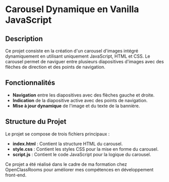# Carousel Dynamique en Vanilla JavaScript


## Description

Ce projet consiste en la création d'un carousel d'images intégré dynamiquement en utilisant uniquement JavaScript, HTML et CSS. Le carousel permet de naviguer entre plusieurs diapositives d'images avec des flèches de direction et des points de navigation.

## Fonctionnalités

- **Navigation** entre les diapositives avec des flèches gauche et droite.
- **Indication** de la diapositive active avec des points de navigation.
- **Mise à jour dynamique** de l'image et du texte de la bannière.

## Structure du Projet

Le projet se compose de trois fichiers principaux :

- **index.html** : Contient la structure HTML du carousel.
- **style.css** : Contient les styles CSS pour la mise en forme du carousel.
- **script.js** : Contient le code JavaScript pour la logique du carousel.


Ce projet a été réalisé dans le cadre de ma formation chez OpenClassRooms pour améliorer mes compétences en développement front-end.

